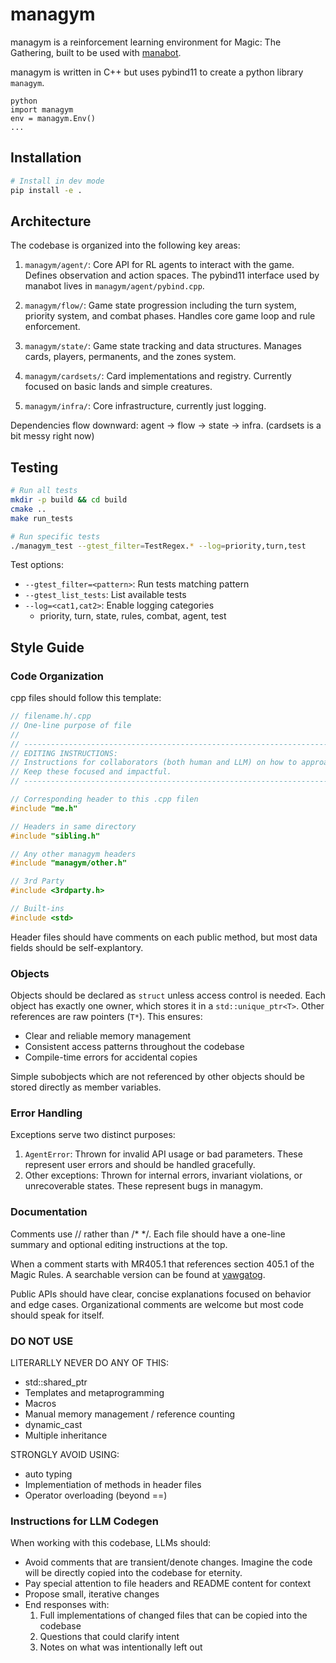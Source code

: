 # managym

managym is a reinforcement learning environment for Magic: The Gathering, built to be used with [manabot](https://github.com/jacklionheart/manabot).

managym is written in C++ but uses pybind11 to create a python library `managym`.

```
python
import managym
env = managym.Env()
...
```

## Installation

```zsh
# Install in dev mode
pip install -e .
```

## Architecture 

The codebase is organized into the following key areas:

1. `managym/agent/`: Core API for RL agents to interact with the game. Defines observation and action spaces. The pybind11 interface used by manabot lives in `managym/agent/pybind.cpp`.

2. `managym/flow/`: Game state progression including the turn system, priority system, and combat phases. Handles core game loop and rule enforcement.

3. `managym/state/`: Game state tracking and data structures. Manages cards, players, permanents, and the zones system.

4. `managym/cardsets/`: Card implementations and registry. Currently focused on basic lands and simple creatures. 

5. `managym/infra/`: Core infrastructure, currently just logging.

Dependencies flow downward: agent → flow → state → infra. (cardsets is a bit messy right now)

## Testing

```zsh
# Run all tests
mkdir -p build && cd build
cmake ..
make run_tests

# Run specific tests
./managym_test --gtest_filter=TestRegex.* --log=priority,turn,test
```

Test options:
- `--gtest_filter=<pattern>`: Run tests matching pattern
- `--gtest_list_tests`: List available tests  
- `--log=<cat1,cat2>`: Enable logging categories
  - priority, turn, state, rules, combat, agent, test

## Style Guide

### Code Organization

cpp files should follow this template:

```cpp
// filename.h/.cpp
// One-line purpose of file
//
// ------------------------------------------------------------------------------------------------
// EDITING INSTRUCTIONS:
// Instructions for collaborators (both human and LLM) on how to approach editing.
// Keep these focused and impactful.
// ------------------------------------------------------------------------------------------------ 

// Corresponding header to this .cpp filen
#include "me.h"

// Headers in same directory
#include "sibling.h"

// Any other managym headers  
#include "managym/other.h"

// 3rd Party 
#include <3rdparty.h>

// Built-ins
#include <std>
```

Header files should have comments on each public method, but most data fields should be self-explantory.

### Objects

Objects should be declared as `struct` unless access control is needed. Each object has exactly one owner, which stores it in a `std::unique_ptr<T>`. Other references are raw pointers (`T*`). This ensures:
- Clear and reliable memory management 
- Consistent access patterns throughout the codebase
- Compile-time errors for accidental copies

Simple subobjects which are not referenced by other objects should be stored directly as member variables.

### Error Handling

Exceptions serve two distinct purposes:
1. `AgentError`: Thrown for invalid API usage or bad parameters. These represent user errors and should be handled gracefully.
2. Other exceptions: Thrown for internal errors, invariant violations, or unrecoverable states. These represent bugs in managym.

### Documentation 

Comments use // rather than /* */. Each file should have a one-line summary and optional editing instructions at the top.

When a comment starts with MR405.1 that references section 405.1 of the Magic Rules. A searchable version can be found at [yawgatog](https://yawgatog.com/resources/magic-rules/).

Public APIs should have clear, concise explanations focused on behavior and edge cases. Organizational comments are welcome but most code should speak for itself.

### DO NOT USE

LITERARLLY NEVER DO ANY OF THIS:
- std::shared_ptr
- Templates and metaprogramming
- Macros
- Manual memory management / reference counting
- dynamic_cast
- Multiple inheritance

STRONGLY AVOID USING:
- auto typing
- Implementiation of methods in header files
- Operator overloading (beyond ==)  

### Instructions for LLM Codegen

When working with this codebase, LLMs should:
- Avoid comments that are transient/denote changes. Imagine the code will be directly copied into the codebase for eternity.
- Pay special attention to file headers and README content for context
- Propose small, iterative changes
- End responses with:
  1. Full implementations of changed files that can be copied into the codebase 
  2. Questions that could clarify intent
  3. Notes on what was intentionally left out
  